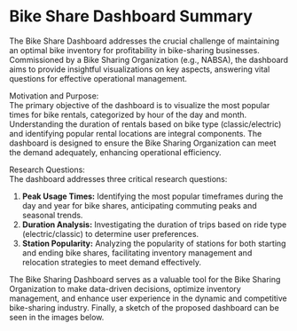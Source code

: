 # Bike Share Dashboard Summary

The Bike Share Dashboard addresses the crucial challenge of maintaining an optimal bike inventory for profitability in bike-sharing businesses. Commissioned by a Bike Sharing Organization (e.g., NABSA), the dashboard aims to provide insightful visualizations on key aspects, answering vital questions for effective operational management.     

Motivation and Purpose:      
The primary objective of the dashboard is to visualize the most popular times for bike rentals, categorized by hour of the day and month. Understanding the duration of rentals based on bike type (classic/electric) and identifying popular rental locations are integral components. The dashboard is designed to ensure the Bike Sharing Organization can meet the demand adequately, enhancing operational efficiency.    

Research Questions:    
The dashboard addresses three critical research questions:     

1. **Peak Usage Times:** Identifying the most popular timeframes during the day and year for bike shares, anticipating commuting peaks and seasonal trends.    
2. **Duration Analysis:** Investigating the duration of trips based on ride type (electric/classic) to determine user preferences.     
3. **Station Popularity:** Analyzing the popularity of stations for both starting and ending bike shares, facilitating inventory management and relocation strategies to meet demand effectively.        

The Bike Sharing Dashboard serves as a valuable tool for the Bike Sharing Organization to make data-driven decisions, optimize inventory management, and enhance user experience in the dynamic and competitive bike-sharing industry. Finally, a sketch of the proposed dashboard can be seen in the images below. 
